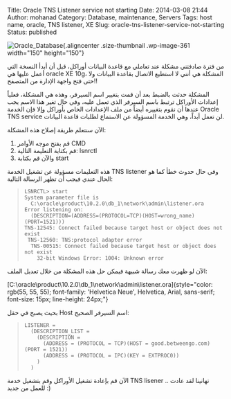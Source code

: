 Title: Oracle TNS Listener service not starting
Date: 2014-03-08 21:44
Author: mohanad
Category: Database, maintenance, Servers
Tags: host name, oracle, TNS listener, XE
Slug: oracle-tns-listener-service-not-starting
Status: published

![Oracle\_Database](../../static/images/oracle-tns-listener-service-not-starting/Oracle_Database-150x150.jpg){.aligncenter .size-thumbnail .wp-image-361 width="150" height="150"}

من فترة صادفتني مشكلة عند تعاملي مع قاعدة البيانات أوراكل، قبل أن أبدأ النسخة التي أعمل عليها هي oracle XE 10g، المشكلة هي أنني لا استطيع الاتصال بقاعدة البيانات ولا حتى فتح واجهة الإدارة من المتصفح!!

المشكلة حدثت بالضبط بعد أن قمت بتغيير اسم السيرفر، وهذه هي المشكلة، فعلياً إعدادات الأوراكل ترتبط باسم السيرفر الذي تعمل عليه، وفي حال تغير هذا الاسم يجب عندها أن نقوم بتغييره أيضاً من ملف الإعدادات الخاص بأوراكل وإلا فإن الخدمة Oracle TNS service لن تعمل أبداً، وهي الخدمة المسؤولة عن الاستماع لطلبات قاعدة البيانات.

الآن سنتعلم طريقة إصلاح هذه المشكلة:

1.  قم بفتح موجه الأوامر CMD
2.  قم بكتابة التعليمة التالية: lsnrctl
3.  والآن قم بكتابة start

هذه التعليمات مسؤولة عن تشغيل الخدمة TNS listener وفي حال حدوث خطأ كما هو الحال عندي فيجب أن تظهر الرسالة التالية:

> ``` {style="border: 0px; font-family: 'Courier 10 Pitch', Courier, monospace; font-size: 13px; margin-top: 0px; margin-bottom: 1.625em; outline: 0px; padding: 0.75em 1.625em; vertical-align: baseline; background-color: rgb(244, 244, 244); line-height: 1.5; overflow: auto; color: rgb(55, 55, 55); text-align: left;"}
> LSNRCTL> start
> System parameter file is
>   C:\oracle\product\10.2.0\db_1\network\admin\listener.ora
> Error listening on:
>   (DESCRIPTION=(ADDRESS=(PROTOCOL=TCP)(HOST=wrong_name)(PORT=1521)))
> TNS-12545: Connect failed because target host or object does not exist
>  TNS-12560: TNS:protocol adapter error
>   TNS-00515: Connect failed because target host or object does not exist
>     32-bit Windows Error: 1004: Unknown error
> ```

الآن لو ظهرت معك رسالة شبيهة فيمكن حل هذه المشكلة من خلال تعديل الملف:

[C:\\oracle\\product\\10.2.0\\db\_1\\network\\admin\\listener.ora]{style="color: rgb(55, 55, 55); font-family: 'Helvetica Neue', Helvetica, Arial, sans-serif; font-size: 15px; line-height: 24px;"}

بحيث يصبح في حقل Host اسم السيرفر الصحيح:

> ``` {style="border: 0px; font-family: 'Courier 10 Pitch', Courier, monospace; font-size: 13px; margin-top: 0px; margin-bottom: 1.625em; outline: 0px; padding: 0.75em 1.625em; vertical-align: baseline; background-color: rgb(244, 244, 244); line-height: 1.5; overflow: auto; color: rgb(55, 55, 55); text-align: left;"}
> LISTENER =
>   (DESCRIPTION_LIST =
>     (DESCRIPTION =
>       (ADDRESS = (PROTOCOL = TCP)(HOST = good.betweengo.com)(PORT = 1521))
>       (ADDRESS = (PROTOCOL = IPC)(KEY = EXTPROC0))
>     )
>   )
> ```

الآن قم بإعادة تشغيل الأوراكل وقم بتشغيل خدمة TNS lisener .. تهانينا لقد عادت للعمل من جديد :)
